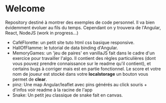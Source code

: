 # Welcome

Repository destiné à montrer des exemples de code personnel. Il va bien évidemment évoluer au fils du temps.
Cependant on y trouvera de l'Angular, React, NodeJS (work in progress...)

- CaféFlorette: un petit site tuto html css basique responsive.
- HallOfFlamme: le tutorial de data binding d'Angular.
- MemoryGames: un 'jeu de paires' en vanillaJS fait dans le cadre d'un exercice pour travailler l'algo. Il contient des règles particulières (dont vous pouvez prendre connaissance sur le readme qu'il contient), et certains bugs à corriger mais est en partie fonctionnel. Le score et votre nom de joueur est stocké dans votre **localstorage** un bouton vous permet de **clear**.
- pinz: Une map Angular/leaflet avec pins générés au click souris + d'infos voir readme à la racine de l'app
- Snake: Un petit jeu classique de snake fait en canvas.